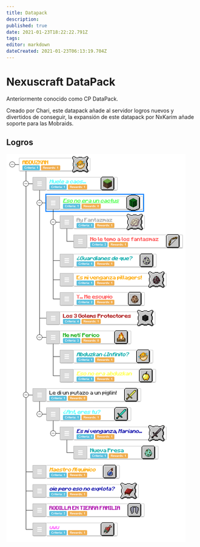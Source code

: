 ```yaml
---
title: Datapack
description: 
published: true
date: 2021-01-23T18:22:22.791Z
tags: 
editor: markdown
dateCreated: 2021-01-23T06:13:19.704Z
---
```


# Nexuscraft DataPack
Anteriormente conocido como CP DataPack.

Creado por Chari, este datapack añade al servidor logros nuevos y divertidos de conseguir, la expansión de este datapack por NxKarim añade soporte para las Mobraids.

## Logros
![logros_datapack.png](/img/logros_datapack.png)